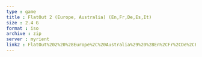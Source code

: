 ```yaml
---
type : game
title : FlatOut 2 (Europe, Australia) (En,Fr,De,Es,It)
size : 2.4 G
format : iso
archive : zip
server : myrient
link2 : FlatOut%202%20%28Europe%2C%20Australia%29%20%28En%2CFr%2CDe%2CEs%2CIt%29
---
```

